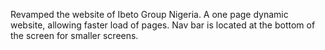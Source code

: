 

Revamped the website of Ibeto Group Nigeria.
A one page dynamic website, allowing faster load of pages.
Nav bar is located at the bottom of the screen for smaller screens.


